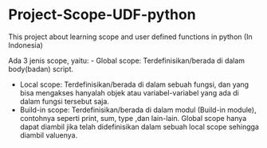 # Project-Scope-UDF-python
This project about learning scope and user defined functions in python (In Indonesia)

Ada 3 jenis scope, yaitu: - Global scope: Terdefinisikan/berada di dalam body(badan) script.
- Local scope: Terdefinisikan/berada di dalam sebuah fungsi, dan yang bisa mengakses hanyalah objek atau variabel-variabel yang ada di dalam fungsi tersebut saja.
- Build-in scope: Terdefinisikan/berada di dalam modul (Build-in module), contohnya seperti print, sum, type ,dan lain-lain.
Global scope hanya dapat diambil jika telah didefinisikan dalam sebuah local scope sehingga diambil valuenya.
